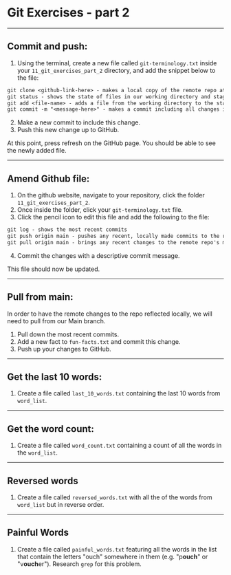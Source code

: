 # Git Exercises - part 2

---

## Commit and push:

1. Using the terminal, create a new file called `git-terminology.txt` inside your `11_git_exercises_part_2` directory, and add the snippet below to the file:

```txt
git clone <github-link-here> - makes a local copy of the remote repo at the specified link
git status - shows the state of files in our working directory and staging area
git add <file-name> - adds a file from the working directory to the staging area
git commit -m "<message-here>" - makes a commit including all changes in the staging area
```

2. Make a new commit to include this change.
3. Push this new change up to GitHub.

At this point, press refresh on the GitHub page. You should be able to see the newly added file.

---

## Amend Github file:

1. On the github website, navigate to your repository, click the folder `11_git_exercises_part_2`.
2. Once inside the folder, click your `git-terminology.txt` file.
3. Click the pencil icon to edit this file and add the following to the file:

```txt
git log - shows the most recent commits
git push origin main - pushes any recent, locally made commits to the remote repo ('origin') on the main branch
git pull origin main - brings any recent changes to the remote repo's main branch into your local repo
```

4. Commit the changes with a descriptive commit message.

This file should now be updated.

---

## Pull from main:

In order to have the remote changes to the repo reflected locally, we will need to pull from our Main branch.

1. Pull down the most recent commits.
2. Add a new fact to `fun-facts.txt` and commit this change.
3. Push up your changes to GitHub.

---

## Get the last 10 words:

1. Create a file called `last_10_words.txt` containing the last 10 words from `word_list`.

---

## Get the word count:

1. Create a file called `word_count.txt` containing a count of all the words in the `word_list`.

---

## Reversed words

1. Create a file called `reversed_words.txt` with all the of the words from `word_list` but in reverse order.

---

## Painful Words

1. Create a file called `painful_words.txt` featuring all the words in the list that contain the letters "ouch" somewhere in them (e.g. "p**ouch**" or "v**ouch**er"). Research `grep` for this problem.